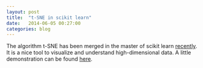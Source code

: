 ```yaml
---
layout: post
title:  "t-SNE in scikit learn"
date:   2014-06-05 00:27:00
categories: blog
---
```


The algorithm t-SNE has been merged in the master of scikit learn
[recently](https://github.com/scikit-learn/scikit-learn/pull/2822). It is
a nice tool to visualize and understand high-dimensional data. A little
demonstration can be found
[here](http://nbviewer.ipython.org/urls/gist.githubusercontent.com/AlexanderFabisch/1a0c648de22eff4a2a3e/raw/59d5bc5ed8f8bfd9ff1f7faa749d1b095aa97d5a/t-SNE.ipynb).
